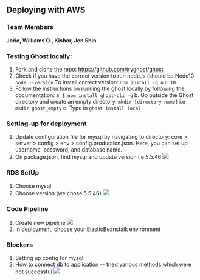 ## Deploying with AWS
### Team Members
**Jorie, Williams O., Kishor, Jen Shin**

### Testing Ghost locally:
1.	Fork and clone the repo: https://github.com/tryghost/ghost
2.	Check if you have the correct version to run node.js (should be Node10
`node --version`
To install correct version: 
```npm install -g n```
```n 10```
3.	Follow the instructions on running the ghost locally by following the documentation:
a.	```$ npm install ghost-cli -g```
b.	Go outside the Ghost directory and create an empty directory.
```mkdir [directory name]``` i.e ```mkdir ghost_empty```
c.	Type in ```ghost install local```
### Setting-up for deployment
1.	Update configuration file for mysql by navigating to directory: core > server > config > env > config.production.json. Here, you can set up username, password, and database name.
2.	On package.json, find mysql and update version i.e 5.5.46
![](./images.config.png)

### RDS SetUp
1. Choose mysql
2. Choose version (we chose 5.5.46)
![](./images/rdsSetup.png)

### Code Pipeline
1. Create new pipeline
![](./images/pipeline.png)
2. In deployment, choose your ElasticBeanstalk environment

### Blockers
1. Setting up config for mysql
2. How to connect db to application -- tried various methods which were not successful
![](./images/pipelineError.png)